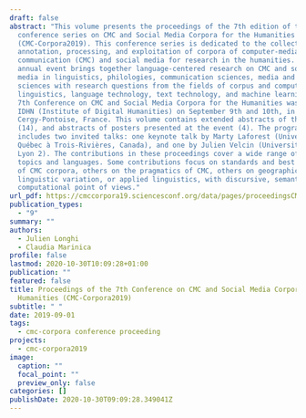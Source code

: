 ```yaml
---
draft: false
abstract: "This volume presents the proceedings of the 7th edition of the annual
  conference series on CMC and Social Media Corpora for the Humanities
  (CMC-Corpora2019). This conference series is dedicated to the collection,
  annotation, processing, and exploitation of corpora of computer-mediated
  communication (CMC) and social media for research in the humanities. The
  annual event brings together language-centered research on CMC and social
  media in linguistics, philologies, communication sciences, media and social
  sciences with research questions from the fields of corpus and computational
  linguistics, language technology, text technology, and machine learning. The
  7th Conference on CMC and Social Media Corpora for the Humanities was held at
  IDHN (Institute of Digital Humanities) on September 9th and 10th, in
  Cergy-Pontoise, France. This volume contains extended abstracts of the papers
  (14), and abstracts of posters presented at the event (4). The program also
  includes two invited talks: one keynote talk by Marty Laforest (Université du
  Québec à Trois-Rivières, Canada), and one by Julien Velcin (University Lumière
  Lyon 2). The contributions in these proceedings cover a wide range of both
  topics and languages. Some contributions focus on standards and best practices
  of CMC corpora, others on the pragmatics of CMC, others on geographic
  linguistic variation, or applied linguistics, with discursive, semantic, or
  computational point of views."
url_pdf: https://cmccorpora19.sciencesconf.org/data/pages/proceedingsCMC_Corpora_2020.pdf
publication_types:
  - "9"
summary: ""
authors:
  - Julien Longhi
  - Claudia Marinica
profile: false
lastmod: 2020-10-30T10:09:28+01:00
publication: ""
featured: false
title: Proceedings of the 7th Conference on CMC and Social Media Corpora for the
  Humanities (CMC-Corpora2019)
subtitle: " "
date: 2019-09-01
tags:
  - cmc-corpora conference proceeding
projects:
  - cmc-corpora2019
image:
  caption: ""
  focal_point: ""
  preview_only: false
categories: []
publishDate: 2020-10-30T09:09:28.349041Z
---
```

